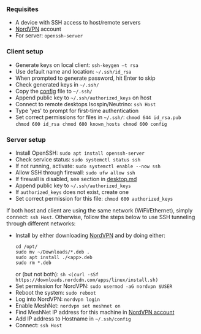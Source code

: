 ### Requisites 
 - A device with SSH access to host/remote servers
 - [NordVPN](https://nordvpn.com/) account
 - For server: `openssh-server`


### Client setup
- Generate keys on local client: `ssh-keygen –t rsa` 
- Use default name and location: `~/.ssh/id_rsa` 
- When prompted to generate password, hit Enter to skip 
- Check generated keys in `~/.ssh/` 
- Copy the [config](https://github.com/anikmh/wd/blob/main/.ssh/config) file to `~/.ssh/` 
- Append public key to `~/.ssh/authorized_keys` on host 
- Connect to remote desktops Isospin/Neutrino: `ssh Host` 
- Type 'yes' to prompt for first-time authentication 
- Set correct permissions for files in `~/.ssh/`: 
  `chmod 644 id_rsa.pub` 
  `chmod 600 id_rsa` 
  `chmod 600 known_hosts` 
  `chmod 600 config` 


### Server setup
 - Install OpenSSH: `sudo apt install openssh-server` 
 - Check service status: `sudo systemctl status ssh` 
 - If not running, activate: `sudo systemctl enable --now ssh` 
 - Allow SSH through firewall: `sudo ufw allow ssh` 
 - If firewall is disabled, see section in [desktop.md](./desktop.md)
 - Append public key to `~/.ssh/authorized_keys` 
 - If `authorized_keys` does not exist, create one
 - Set correct permission for this file: `chmod 600 authorized_keys`

If both host and client are using the same network (WiFi/Ethernet), simply connect: `ssh Host`. Otherwise, follow the steps below to use SSH tunneling through different networks:
 - Install by either downloading [NordVPN](https://nordvpn.com/download/) and by doing either: 
   ```
   cd /opt/
   sudo mv ~/Downloads/*.deb .
   sudo apt install ./<app>.deb
   sudo rm *.deb
   ```
   or (but not both): `sh <(curl -sSf https://downloads.nordcdn.com/apps/linux/install.sh)`
 - Set permission for NordVPN: `sudo usermod -aG nordvpn $USER` 
 - Reboot the system: `sudo reboot` 
 - Log into NordVPN: `nordvpn login` 
 - Enable MeshNet: `nordvpn set meshnet on` 
 - Find MeshNet IP address for this machine in [NordVPN account](https://my.nordaccount.com/dashboard/nordvpn/meshnet/)
 - Add IP address to Hostname in `~/.ssh/config` 
 - Connect: `ssh Host` 